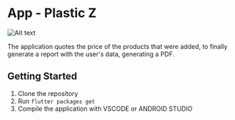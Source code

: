 
# App - Plastic Z
![Alt text](https://storage.googleapis.com/cms-storage-bucket/6a07d8a62f4308d2b854.svg "Flutter")

The application quotes the price of the products that were added, to finally generate a report with the user's data, generating a PDF.

## Getting Started
1. Clone the repository
2. Run ``flutter packages get``
3. Compile the application with VSCODE or ANDROID STUDIO

